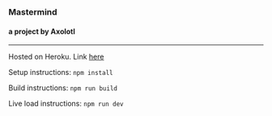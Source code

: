 ### Mastermind
#### a project by Axolotl
___

Hosted on Heroku. Link [here](https://axolotl-mastermind.herokuapp.com/)

Setup instructions: 
`npm install`

Build instructions:
`npm run build`

Live load instructions:
`npm run dev`